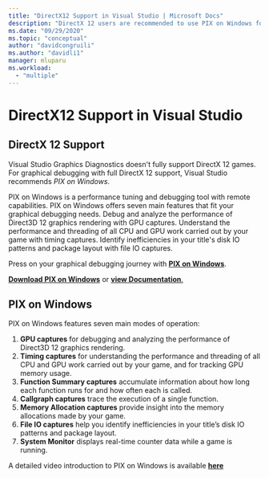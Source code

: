 ```yaml
---
title: "DirectX12 Support in Visual Studio | Microsoft Docs"
description: "DirectX 12 users are recommended to use PIX on Windows for a full graphical debugging experience"
ms.date: "09/29/2020"
ms.topic: "conceptual"
author: "davidcongruili"
ms.author: "davidli1"
manager: mluparu
ms.workload:
  - "multiple"
---
```

# DirectX12 Support in Visual Studio

## DirectX 12 Support

Visual Studio Graphics Diagnostics doesn't fully support DirectX 12 games. For graphical debugging with full DirectX 12 support, Visual Studio recommends *PIX on Windows*. 

PIX on Windows is a performance tuning and debugging tool with remote capabilities. PIX on Windows offers seven main features that fit your graphical debugging needs. Debug and analyze the performance of Direct3D 12 graphics rendering with GPU captures. Understand the performance and threading of all CPU and GPU work carried out by your game with timing captures. Identify inefficiencies in your title's disk IO patterns and package layout with file IO captures.

Press on your graphical debugging journey with [**PIX on Windows**](https://aka.ms/PIXonWindows).

[**Download PIX on Windows**](https://aka.ms/downloadPIX) or [**view Documentation**.](https://devblogs.microsoft.com/pix/documentation/)

## PIX on Windows

PIX on Windows features seven main modes of operation:
1. **GPU captures** for debugging and analyzing the performance of Direct3D 12 graphics rendering.
2. **Timing captures** for understanding the performance and threading of all CPU and GPU work carried out by your game, and for tracking GPU memory usage.
3. **Function Summary captures** accumulate information about how long each function runs for and how often each is called.
4. **Callgraph captures** trace the execution of a single function.
5. **Memory Allocation captures** provide insight into the memory allocations made by your game.
6. **File IO captures** help you identify inefficiencies in your title’s disk IO patterns and package layout.
7. **System Monitor** displays real-time counter data while a game is running.

A detailed video introduction to PIX on Windows is available [**here**](https://www.youtube.com/playlist?list=PLeHvwXyqearWuPPxh6T03iwX-McPG5LkB)
